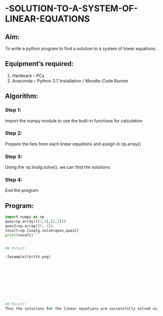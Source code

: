 # -SOLUTION-TO-A-SYSTEM-OF-LINEAR-EQUATIONS
## Aim:
To write a python program to find a solution to a system of linear equations.
## Equipment’s required:
1. 	Hardware – PCs
2. 	Anaconda – Python 3.7 Installation / Moodle-Code Runner
## Algorithm:
### Step 1: 
Import the numpy module to use the built-in functions for calculation
### Step 2: 
Prepare the lists from each linear equations and assign in np.array()
### Step 3: 
Using the np.linalg.solve(), we can find the solutions.
### Step 4: 
End the program
## Program:
```python
import numpy as np
ques=np.array([[1,3],[2,5]])
ques2=np.array([5,-3])
result=np.linalg.solve(ques,ques2)
print(result)```


## Output:

![example](krith.png)










## Result: 
Thus the solutions for the linear equations are successfully solved using python program

